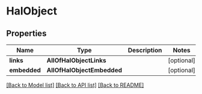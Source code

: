 # HalObject

## Properties
Name | Type | Description | Notes
------------ | ------------- | ------------- | -------------
**links** | **AllOfHalObjectLinks** |  | [optional] 
**embedded** | **AllOfHalObjectEmbedded** |  | [optional] 

[[Back to Model list]](../README.md#documentation-for-models) [[Back to API list]](../README.md#documentation-for-api-endpoints) [[Back to README]](../README.md)

